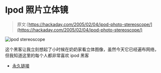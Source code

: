 # Ipod 照片立体镜

> 原文:[https://hackaday.com/2005/02/04/ipod-photo-stereoscope/](https://hackaday.com/2005/02/04/ipod-photo-stereoscope/)

![ipod stereoscope](../Images/eda3dc9856924b3073a90f2febe26e22.png)

这个黑客让我立刻想起了小时候在奶奶家看立体图像，虽然今天它已经遍布网络，但我知道这里的每个人都非常喜欢 ipod 黑客

*   [永久链接](http://astronomy.swin.edu.au/~pbourke/stereographics/ipodphoto/index2.html)